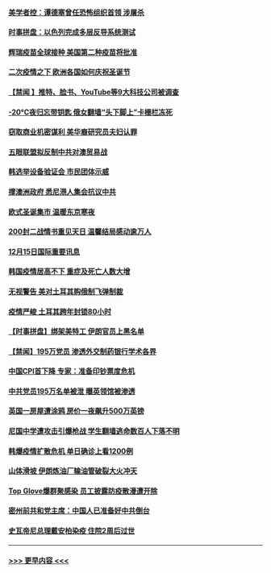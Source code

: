 #### [美学者控：谭德塞曾任恐怖组织首领 涉屠杀](../pages/prog202/a103010847.md?t=12161402) 
#### [时事拼盘：以色列完成多层反导系统测试](../pages/prog202/a103010759.md?t=12161402) 
#### [辉瑞疫苗全球接种 美国第二种疫苗将批准](../pages/prog202/a103010743.md?t=12161402) 
#### [二次疫情之下 欧洲各国如何庆祝圣诞节](../pages/prog202/a103010734.md?t=12161402) 
#### [【禁闻 】推特、脸书、YouTube等9大科技公司被调查](../pages/prog202/a103010674.md?t=12161402) 
#### [-20℃夜归忘带钥匙 俄女翻墙“头下脚上”卡栅栏冻死](../pages/prog202/a103010406.md?t=12161402) 
#### [窃取商业机密谋利 美华裔研究员夫妇认罪](../pages/prog202/a103010579.md?t=12161402) 
#### [五眼联盟拟反制中共对澳贸易战](../pages/prog202/a103010574.md?t=12161402) 
#### [韩选举设备验证会 市民团体示威](../pages/prog202/a103010459.md?t=12161402) 
#### [撑澳洲政府 悉尼港人集会抗议中共](../pages/prog202/a103010374.md?t=12161402) 
#### [欧式圣诞集市 温暖东京寒夜](../pages/prog202/a103010316.md?t=12161402) 
#### [200封二战情书重见天日 温馨结局感动逾万人](../pages/prog202/a103010270.md?t=12161402) 
#### [12月15日国际重要讯息](../pages/prog202/a103010305.md?t=12161402) 
#### [韩国疫情居高不下 重症及死亡人数大增](../pages/prog202/a103010218.md?t=12161402) 
#### [无视警告 美对土耳其购俄制飞弹制裁](../pages/prog202/a103010083.md?t=12161402) 
#### [疫情严峻 土耳其跨年封锁80小时](../pages/prog202/a103010060.md?t=12161402) 
#### [【时事拼盘】绑架美特工 伊朗官员上黑名单](../pages/prog202/a103009851.md?t=12161402) 
#### [【禁闻】195万党员 渗透外交制药银行学术各界](../pages/prog202/a103009824.md?t=12161402) 
#### [中国CPI首下降 专家：准备印钞票度危机](../pages/prog202/a103009723.md?t=12161402) 
#### [中共党员195万名单被泄 曝英领馆被渗透](../pages/prog202/a103009668.md?t=12161402) 
#### [英国一房屋遭涂鸦 房价一夜飙升500万英镑](../pages/prog202/a103009484.md?t=12161402) 
#### [尼国中学遭攻击引爆枪战 学生翻墙逃命数百人下落不明](../pages/prog202/a103009493.md?t=12161402) 
#### [韩爆疫情扩散危机 单日确诊上看1200例](../pages/prog202/a103009479.md?t=12161402) 
#### [山体滑坡 伊朗炼油厂输油管破裂大火冲天](../pages/prog202/a103009450.md?t=12161402) 
#### [Top Glove爆群聚感染 员工披露防疫散漫遭开除](../pages/prog202/a103009374.md?t=12161402) 
#### [密州前共和党主席：中国人已准备好中共倒台](../pages/prog202/a103009379.md?t=12161402) 
#### [史瓦帝尼总理戴安柏染疫 住院2周后过世](../pages/prog202/a103009296.md?t=12161402) 

----
#### [ >>> 更早内容 <<< ](../indexes/prog202-earlier.md)
